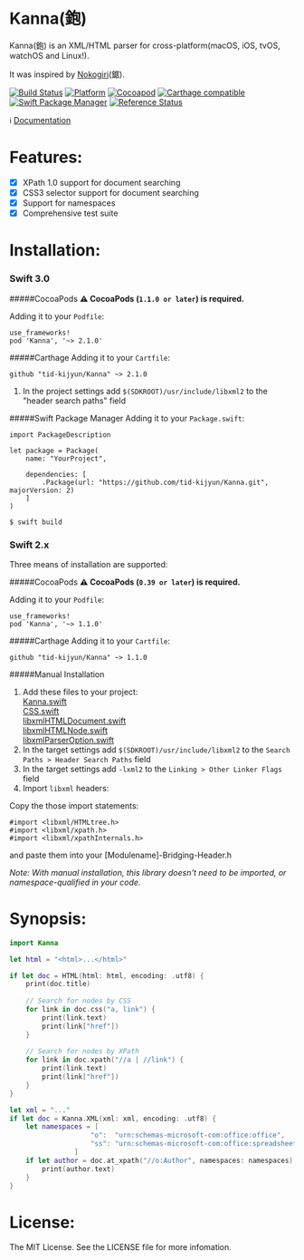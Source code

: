 Kanna(鉋)
=================

Kanna(鉋) is an XML/HTML parser for cross-platform(macOS, iOS, tvOS, watchOS and Linux!).

It was inspired by [Nokogiri](https://github.com/sparklemotion/nokogiri)(鋸).

[![Build Status](https://travis-ci.org/tid-kijyun/Kanna.svg?branch=master)](https://travis-ci.org/tid-kijyun/Kanna)
[![Platform](http://img.shields.io/badge/platform-ios_osx_watchos_tvos_linux-lightgrey.svg?style=flat)](https://developer.apple.com/resources/)
[![Cocoapod](http://img.shields.io/cocoapods/v/Kanna.svg?style=flat)](http://cocoadocs.org/docsets/Kanna/)
[![Carthage compatible](https://img.shields.io/badge/Carthage-compatible-4BC51D.svg?style=flat)](https://github.com/Carthage/Carthage)
[![Swift Package Manager](https://img.shields.io/badge/Swift%20Package%20Manager-compatible-brightgreen.svg)](https://github.com/apple/swift-package-manager)
[![Reference Status](https://www.versioneye.com/objective-c/kanna/reference_badge.svg?style=flat)](https://www.versioneye.com/objective-c/kanna/references)

:information_source: [Documentation](http://tid-kijyun.github.io/Kanna/)


Features:
=================
- [x] XPath 1.0 support for document searching
- [x] CSS3 selector support for document searching
- [x] Support for namespaces
- [x] Comprehensive test suite

Installation:
=================

### Swift 3.0

#####CocoaPods
**:warning: CocoaPods (`1.1.0 or later`) is required.**

Adding it to your `Podfile`:
```
use_frameworks!
pod 'Kanna', '~> 2.1.0'
```

#####Carthage
Adding it to your `Cartfile`:

```
github "tid-kijyun/Kanna" ~> 2.1.0
```

1. In the project settings add `$(SDKROOT)/usr/include/libxml2` to the "header search paths" field

#####Swift Package Manager
Adding it to your `Package.swift`:

```
import PackageDescription

let package = Package(
    name: "YourProject",
    
    dependencies: [
        .Package(url: "https://github.com/tid-kijyun/Kanna.git", majorVersion: 2)
    ]
)
```

```
$ swift build
```

### Swift 2.x

Three means of installation are supported:

#####CocoaPods
**:warning: CocoaPods (`0.39 or later`) is required.**

Adding it to your `Podfile`:
```
use_frameworks!
pod 'Kanna', '~> 1.1.0'
```

#####Carthage
Adding it to your `Cartfile`:

```
github "tid-kijyun/Kanna" ~> 1.1.0
```

#####Manual Installation
1. Add these files to your project:  
  [Kanna.swift](Source/Kanna.swift)  
  [CSS.swift](Source/CSS.swift)  
  [libxmlHTMLDocument.swift](Source/libxml/libxmlHTMLDocument.swift)  
  [libxmlHTMLNode.swift](Source/libxml/libxmlHTMLNode.swift)  
  [libxmlParserOption.swift](Source/libxml/libxmlParserOption.swift)  
1. In the target settings add `$(SDKROOT)/usr/include/libxml2` to the `Search Paths > Header Search Paths` field
1. In the target settings add `-lxml2` to the `Linking > Other Linker Flags` field
1. Import `libxml` headers:

  Copy the those import statements:

  ```
  #import <libxml/HTMLtree.h>
  #import <libxml/xpath.h>
  #import <libxml/xpathInternals.h>
  ```
  
  and paste them into your [Modulename]-Bridging-Header.h

*Note: With manual installation, this library doesn't need to be imported, or namespace-qualified in your code.*

Synopsis:
=================

```swift
import Kanna

let html = "<html>...</html>"

if let doc = HTML(html: html, encoding: .utf8) {
    print(doc.title)
    
    // Search for nodes by CSS
    for link in doc.css("a, link") {
        print(link.text)
        print(link["href"])
    }
    
    // Search for nodes by XPath
    for link in doc.xpath("//a | //link") {
        print(link.text)
        print(link["href"])
    }
}
```

```swift
let xml = "..."
if let doc = Kanna.XML(xml: xml, encoding: .utf8) {
    let namespaces = [
                    "o":  "urn:schemas-microsoft-com:office:office",
                    "ss": "urn:schemas-microsoft-com:office:spreadsheet"
                ]
    if let author = doc.at_xpath("//o:Author", namespaces: namespaces) {
        print(author.text)
    }
}
```

License:
=================
The MIT License. See the LICENSE file for more infomation.
